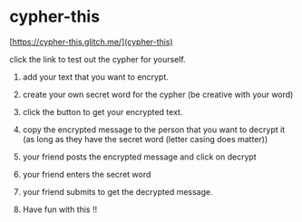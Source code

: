 # cypher-this
[https://cypher-this.glitch.me/](cypher-this)

click the link to test out the cypher for yourself.

1. add your text that you want to encrypt.
2. create your own secret word for the cypher (be creative with your word)
3. click the button to get your encrypted text.

4. copy the encrypted message to the person that you want to decrypt it (as long as they have the secret word (letter casing does matter))
5. your friend posts the encrypted message and click on decrypt
6. your friend enters the secret word 
7. your friend submits to get the decrypted message.

8. Have fun with this !!
